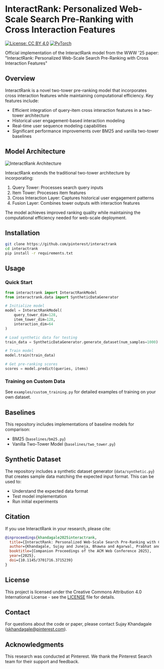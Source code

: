 # InteractRank: Personalized Web-Scale Search Pre-Ranking with Cross Interaction Features

[![License: CC BY 4.0](https://img.shields.io/badge/License-CC%20BY%204.0-lightgrey.svg)](https://creativecommons.org/licenses/by/4.0/)
[![PyTorch](https://img.shields.io/badge/PyTorch-1.x-EE4C2C.svg)](https://pytorch.org/)

Official implementation of the InteractRank model from the WWW '25 paper: "InteractRank: Personalized Web-Scale Search Pre-Ranking with Cross Interaction Features"

## Overview

InteractRank is a novel two-tower pre-ranking model that incorporates cross interaction features while maintaining computational efficiency. Key features include:

- Efficient integration of query-item cross interaction features in a two-tower architecture
- Historical user engagement-based interaction modeling
- Real-time user sequence modeling capabilities
- Significant performance improvements over BM25 and vanilla two-tower baselines

## Model Architecture

![InteractRank Architecture](assets/lw_scoring_v6.jpg)

InteractRank extends the traditional two-tower architecture by incorporating:

1. Query Tower: Processes search query inputs
2. Item Tower: Processes item features
3. Cross Interaction Layer: Captures historical user engagement patterns
4. Fusion Layer: Combines tower outputs with interaction features

The model achieves improved ranking quality while maintaining the computational efficiency needed for web-scale deployment.

## Installation

```bash
git clone https://github.com/pinterest/interactrank
cd interactrank
pip install -r requirements.txt
```

## Usage

### Quick Start

```python
from interactrank import InteractRankModel
from interactrank.data import SyntheticDataGenerator

# Initialize model
model = InteractRankModel(
    query_tower_dim=128,
    item_tower_dim=128,
    interaction_dim=64
)

# Load synthetic data for testing
train_data = SyntheticDataGenerator.generate_dataset(num_samples=1000)

# Train model
model.train(train_data)

# Get pre-ranking scores
scores = model.predict(queries, items)
```

### Training on Custom Data

See `examples/custom_training.py` for detailed examples of training on your own dataset.

## Baselines

This repository includes implementations of baseline models for comparison:

- BM25 (`baselines/bm25.py`)
- Vanilla Two-Tower Model (`baselines/two_tower.py`)

## Synthetic Dataset

The repository includes a synthetic dataset generator (`data/synthetic.py`) that creates sample data matching the expected input format. This can be used to:

- Understand the expected data format
- Test model implementation
- Run initial experiments

## Citation

If you use InteractRank in your research, please cite:

```bibtex
@inproceedings{khandagale2025interactrank,
  title={InteractRank: Personalized Web-Scale Search Pre-Ranking with Cross Interaction Features},
  author={Khandagale, Sujay and Juneja, Bhawna and Agarwal, Prabhat and Subramanian, Aditya and Yang, Jaewon and Wang, Yuting},
  booktitle={Companion Proceedings of the ACM Web Conference 2025},
  year={2025},
  doi={10.1145/3701716.3715239}
}
```

## License

This project is licensed under the Creative Commons Attribution 4.0 International License - see the [LICENSE](LICENSE) file for details.

## Contact

For questions about the code or paper, please contact Sujay Khandagale (skhandagale@pinterest.com).

## Acknowledgments

This research was conducted at Pinterest. We thank the Pinterest Search team for their support and feedback.
